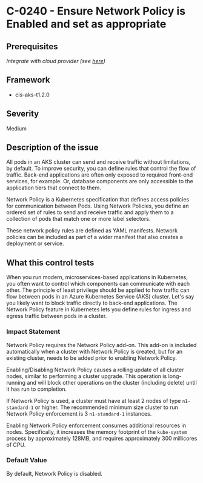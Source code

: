 # C-0240 - Ensure Network Policy is Enabled and set as appropriate

## Prerequisites
 *Integrate with cloud provider (see [here](https://hub.armosec.io/docs/kubescape-integration-with-cloud-providers))*
 
## Framework
* cis-aks-t1.2.0
 
## Severity
Medium

## Description of the issue
All pods in an AKS cluster can send and receive traffic without limitations, by default. To improve security, you can define rules that control the flow of traffic. Back-end applications are often only exposed to required front-end services, for example. Or, database components are only accessible to the application tiers that connect to them.

 Network Policy is a Kubernetes specification that defines access policies for communication between Pods. Using Network Policies, you define an ordered set of rules to send and receive traffic and apply them to a collection of pods that match one or more label selectors.

 These network policy rules are defined as YAML manifests. Network policies can be included as part of a wider manifest that also creates a deployment or service.
 
## What this control tests 
When you run modern, microservices-based applications in Kubernetes, you often want to control which components can communicate with each other. The principle of least privilege should be applied to how traffic can flow between pods in an Azure Kubernetes Service (AKS) cluster. Let's say you likely want to block traffic directly to back-end applications. The Network Policy feature in Kubernetes lets you define rules for ingress and egress traffic between pods in a cluster.
 
### Impact Statement
Network Policy requires the Network Policy add-on. This add-on is included automatically when a cluster with Network Policy is created, but for an existing cluster, needs to be added prior to enabling Network Policy.

 Enabling/Disabling Network Policy causes a rolling update of all cluster nodes, similar to performing a cluster upgrade. This operation is long-running and will block other operations on the cluster (including delete) until it has run to completion.

 If Network Policy is used, a cluster must have at least 2 nodes of type `n1-standard-1` or higher. The recommended minimum size cluster to run Network Policy enforcement is 3 `n1-standard-1` instances.

 Enabling Network Policy enforcement consumes additional resources in nodes. Specifically, it increases the memory footprint of the `kube-system` process by approximately 128MB, and requires approximately 300 millicores of CPU.
 
### Default Value
By default, Network Policy is disabled.
 
